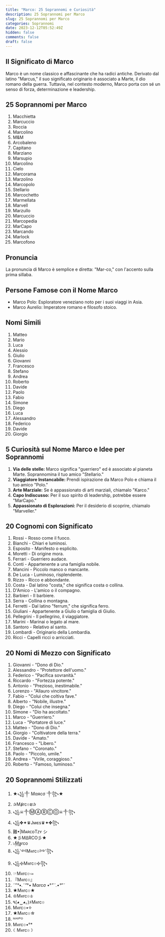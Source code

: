 ```yaml
---
title: "Marco: 25 Soprannomi e Curiosità"
description: 25 Soprannomi per Marco
slug: 25 Soprannomi per Marco
categories: Soprannomi
date: 2023-12-12T05:52:49Z
hidden: false
comments: false
draft: false
---
```


## Il Significato di Marco
Marco è un nome classico e affascinante che ha radici antiche. Derivato dal latino "Marcus," il suo significato originario è associato a Marte, il dio romano della guerra. Tuttavia, nel contesto moderno, Marco porta con sé un senso di forza, determinazione e leadership.

## 25 Soprannomi per Marco
1. Macchietta
2. Marcuccio
3. Roccia
4. Marcolino
5. M&M
6. Arcobaleno
7. Capitano
8. Marziano
9. Marsupio
10. Marcolino
11. Cielo
12. Marcorama
13. Marzolino
14. Marcopolo
15. Stellario
16. Marcochetto
17. Marmellata
18. Marvell
19. Marzullo
20. Marcuccio
21. Marcopedia
22. MarCapo
23. Marcando
24. Marlock
25. Marcofono

## Pronuncia
La pronuncia di Marco è semplice e diretta: "Mar-co," con l'accento sulla prima sillaba.

## Persone Famose con il Nome Marco
- Marco Polo: Esploratore veneziano noto per i suoi viaggi in Asia.
- Marco Aurelio: Imperatore romano e filosofo stoico.

## Nomi Simili
1. Matteo
2. Mario
3. Luca
4. Alessio
5. Giulio
6. Giovanni
7. Francesco
8. Stefano
9. Andrea
10. Roberto
11. Davide
12. Paolo
13. Fabio
14. Simone
15. Diego
16. Luca
17. Alessandro
18. Federico
19. Davide
20. Giorgio

## 5 Curiosità sul Nome Marco e Idee per Soprannomi
1. **Via delle stelle:** Marco significa "guerriero" ed è associato al pianeta Marte. Soprannomina il tuo amico "Stellario."
2. **Viaggiatore Instancabile:** Prendi ispirazione da Marco Polo e chiama il tuo amico "Polo."
3. **Arte Marziale:** Se è appassionato di arti marziali, chiamalo "Karco."
4. **Capo Indiscusso:** Per il suo spirito di leadership, potrebbe essere "MarCapo."
5. **Appassionato di Esplorazioni:** Per il desiderio di scoprire, chiamalo "Marveller."

## 20 Cognomi con Significato
1. Rossi - Rosso come il fuoco.
2. Bianchi - Chiari e luminosi.
3. Esposito - Manifesto o esplicito.
4. Moretti - Di origine mora.
5. Ferrari - Guerriero audace.
6. Conti - Appartenente a una famiglia nobile.
7. Mancini - Piccolo manco o mancante.
8. De Luca - Luminoso, risplendente.
9. Rizzo - Ricco e abbondante.
10. Costa - Dal latino "costa," che significa costa o collina.
11. D'Amico - L'amico o il compagno.
12. Barbieri - Il barbiere.
13. Serra - Collina o montagna.
14. Ferretti - Dal latino "ferrum," che significa ferro.
15. Giuliani - Appartenente a Giulio o famiglia di Giulio.
16. Pellegrini - Il pellegrino, il viaggiatore.
17. Marini - Marinai o legato al mare.
18. Santoro - Relativo al santo.
19. Lombardi - Originario della Lombardia.
20. Ricci - Capelli ricci o arricciati.

## 20 Nomi di Mezzo con Significato
1. Giovanni - "Dono di Dio."
2. Alessandro - "Protettore dell'uomo."
3. Federico - "Pacifica sovranità."
4. Riccardo - "Fortezza potente."
5. Antonio - "Prezioso, inestimabile."
6. Lorenzo - "Allauro vincitore."
7. Fabio - "Colui che coltiva fave."
8. Alberto - "Nobile, illustre."
9. Diego - "Colui che insegna."
10. Simone - "Dio ha ascoltato."
11. Marco - "Guerriero."
12. Luca - "Portatore di luce."
13. Matteo - "Dono di Dio."
14. Giorgio - "Coltivatore della terra."
15. Davide - "Amato."
16. Francesco - "Libero."
17. Stefano - "Coronato."
18. Paolo - "Piccolo, umile."
19. Andrea - "Virile, coraggioso."
20. Roberto - "Famoso, luminoso."

## 20 Soprannomi Stilizzati
1. ★꧁༒ Mαяcσ ༒꧂★
2. ✰Mⱥrc๏ຮ✰
3. ꧁☠︎༒ⓂⒶⓇⒸⓄ☠︎༒꧂
4. ꧁✤✦♛Jмєѕ♛✦✤꧂
5. 難•|MᴀʀᴄᴏTᴢʏ シ︎
6. ★彡MΔRCO彡★
7. ๖ۣۜM͢͢͢arco
8. ꧁༺Mคrc๏༻꧂
9. ꧁࿇Mคrc๏࿇꧂
10. ☞Mคrc๏☜
11. 『Mคrc๏』
12. ˜”*°•.˜”*°• Mαrcσ •°*”˜.•°*”˜
13. ★Mคrc๏★
14. ♔Mคrc๏♔
15. ٩(◕‿◕｡)۶Mคrc๏
16. Mคrc๏•✧
17. ★Mคrc๏☆
18. ᴹᴬᴿᶜᴼ
19. Mคrc๏•°*
20. ☾Mคrc๏☽